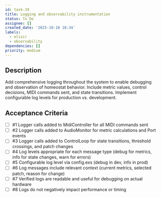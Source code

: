 ```yaml
---
id: task-19
title: Logging and observability instrumentation
status: To Do
assignee: []
created_date: '2025-10-10 10:34'
labels:
  - elixir
  - observability
dependencies: []
priority: medium
---
```


## Description

<!-- SECTION:DESCRIPTION:BEGIN -->
Add comprehensive logging throughout the system to enable debugging and observation of homeostat behavior. Include metric values, control decisions, MIDI commands sent, and state transitions. Implement configurable log levels for production vs. development.
<!-- SECTION:DESCRIPTION:END -->

## Acceptance Criteria
<!-- AC:BEGIN -->
- [ ] #1 Logger calls added to MidiController for all MIDI commands sent
- [ ] #2 Logger calls added to AudioMonitor for metric calculations and Port events
- [ ] #3 Logger calls added to ControlLoop for state transitions, threshold crossings, and patch changes
- [ ] #4 Log levels appropriate for each message type (debug for metrics, info for state changes, warn for errors)
- [ ] #5 Configurable log level via config.exs (debug in dev, info in prod)
- [ ] #6 Log messages include relevant context (current metrics, selected patch, reason for change)
- [ ] #7 Verified logs are readable and useful for debugging on actual hardware
- [ ] #8 Logs do not negatively impact performance or timing
<!-- AC:END -->
